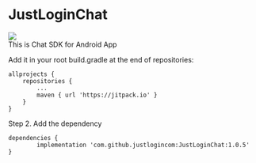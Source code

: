 # JustLoginChat
[![](https://jitpack.io/v/justlogincom/JustLoginChat.svg)](https://jitpack.io/#justlogincom/JustLoginChat) </br>
This is Chat SDK for Android App


Add it in your root build.gradle at the end of repositories:

	allprojects {
		repositories {
			...
			maven { url 'https://jitpack.io' }
		}
	}

Step 2. Add the dependency

	dependencies {
	        implementation 'com.github.justlogincom:JustLoginChat:1.0.5'
	}


